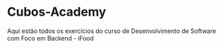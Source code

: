 # Cubos-Academy
 Aqui estão todos os exercícios do curso de Desenvolvimento de Software com Foco em Backend - iFood
